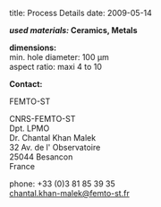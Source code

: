 title: Process Details
date: 2009-05-14  

__*used materials:* Ceramics, Metals__

__dimensions:__  	
min. hole diameter:	100 µm  
aspect ratio:	maxi 4 to 10
<!--break-->
__Contact:__

FEMTO-ST

CNRS-FEMTO-ST  
Dpt. LPMO  
Dr. Chantal Khan Malek  
32 Av. de l' Observatoire  
25044 Besancon   
France

phone: +33 (0)3 81 85 39 35  
chantal.khan-malek@femto-st.fr